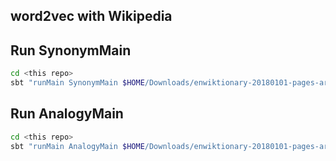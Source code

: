 ## word2vec with Wikipedia


## Run SynonymMain

```bash
cd <this repo>
sbt "runMain SynonymMain $HOME/Downloads/enwiktionary-20180101-pages-articles.xml 1000"
```

## Run AnalogyMain

```bash
cd <this repo>
sbt "runMain AnalogyMain $HOME/Downloads/enwiktionary-20180101-pages-articles.xml 1000"
```